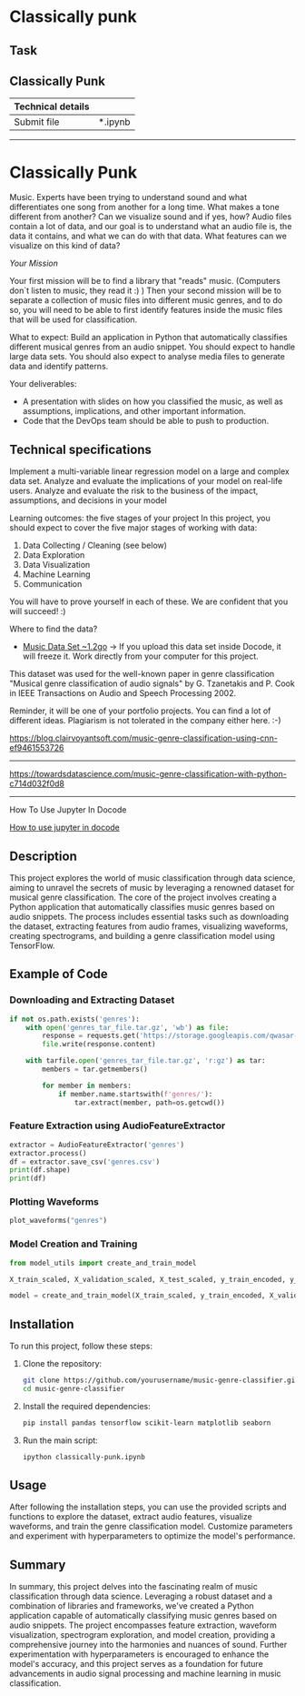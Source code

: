 # Classically punk

## Task


<div class="row">
<div class="col tab-content">
<div class="tab-pane active show" id="subject" role="tabpanel">
<div class="row">
<div class="col-md-12 col-xl-12">
<div class="markdown-body">
<p class="text-muted m-b-15">
</p><h2>Classically Punk</h2>
<table>
<thead>
<tr>
<th>Technical details</th>
<th></th>
</tr>
</thead>
<tbody>
<tr>
<td>Submit file</td>
<td>*.ipynb</td>
</tr>
</tbody>
</table>
<hr>
<h1>Classically Punk</h1>
<p>Music. Experts have been trying to understand sound and what differentiates one song from another for a long time. What makes a tone different from another? Can we visualize sound and if yes, how?
Audio files contain a lot of data, and our goal is to understand what an audio file is, the data it contains, and what we can do with that data. What features can we visualize on this kind of data?</p>
<p><em>Your Mission</em></p>
<p>Your first mission will be to find a library that "reads" music. (Computers don`t listen to music, they read it :) )
Then your second mission will be to separate a collection of music files into different music genres, and to do so, you will need to be able to first identify features inside the music files that will be used for classification.</p>
<p>What to expect:
Build an application in Python that automatically classifies different musical genres from an audio snippet.
You should expect to handle large data sets. You should also expect to analyse media files to generate data and identify patterns.</p>
<p>Your deliverables:</p>
<ul>
<li>A presentation with slides on how you classified the music, as well as assumptions, implications, and other important information.</li>
<li>Code that the DevOps team should be able to push to production.</li>
</ul>
<h2>Technical specifications</h2>
<p>Implement a multi-variable linear regression model on a large and complex data set.
Analyze and evaluate the implications of your model on real-life users.
Analyze and evaluate the risk to the business of the impact, assumptions, and decisions in your model</p>
<p>Learning outcomes: the five stages of your project
In this project, you should expect to cover the five major stages of working with data:</p>
<ol>
<li>Data Collecting / Cleaning (see below)</li>
<li>Data Exploration</li>
<li>Data Visualization</li>
<li>Machine Learning</li>
<li>Communication</li>
</ol>
<p>You will have to prove yourself in each of these. We are confident that you will succeed! :)</p>
<p>Where to find the data?</p>
<ul>
<li>
<a href="https://storage.googleapis.com/qwasar-public/track-ds/classically_punk_music_genres.tar.gz" target="_blank">Music Data Set ~1.2go</a>
-&gt; If you upload this data set inside Docode, it will freeze it.
Work directly from your computer for this project.</li>
</ul>
<p>This dataset was used for the well-known paper in genre classification "Musical genre classification of audio signals" by G. Tzanetakis and P. Cook in IEEE Transactions on Audio and Speech Processing 2002.</p>
<p>Reminder, it will be one of your portfolio projects. You can find a lot of different ideas. Plagiarism is not tolerated in the company either here. :-)</p>

<p></p>
</div>

</div>
</div>
</div>
<div class="tab-pane" id="resources" role="tabpanel">
<div class="row">
<div class="col-xl-12">
<div class="row text-center">
<div class="col">
<a target="_blank" href="https://blog.clairvoyantsoft.com/music-genre-classification-using-cnn-ef9461553726">https://blog.clairvoyantsoft.com/music-genre-classification-using-cnn-ef9461553726</a>
</div>
</div>
<hr>
<div class="row text-center">
<div class="col">
<a target="_blank" href="https://towardsdatascience.com/music-genre-classification-with-python-c714d032f0d8">https://towardsdatascience.com/music-genre-classification-with-python-c714d032f0d8</a>
</div>
</div>
<hr>
<div class="row text-center">
<div class="col p-t-10 f-12">
<p>
How To Use Jupyter In Docode
</p>
</div>
</div>
<div class="row text-center">
<div class="col">
<a frameborder="0" href="https://www.youtube.com/embed/J5MpsvScKzE">How to use jupyter in docode</a>
</div>
</div>

</div>
</div>
</div>
</div>
</div>


## Description

This project explores the world of music classification through data science, aiming to unravel the secrets of music by leveraging a renowned dataset for musical genre classification. The core of the project involves creating a Python application that automatically classifies music genres based on audio snippets. The process includes essential tasks such as downloading the dataset, extracting features from audio frames, visualizing waveforms, creating spectrograms, and building a genre classification model using TensorFlow.

## Example of Code

### Downloading and Extracting Dataset

```python
if not os.path.exists('genres'):
    with open('genres_tar_file.tar.gz', 'wb') as file:
        response = requests.get('https://storage.googleapis.com/qwasar-public/track-ds/classically_punk_music_genres.tar.gz')
        file.write(response.content)

    with tarfile.open('genres_tar_file.tar.gz', 'r:gz') as tar:
        members = tar.getmembers()

        for member in members:
            if member.name.startswith(f'genres/'):
                tar.extract(member, path=os.getcwd())
```

### Feature Extraction using AudioFeatureExtractor

```python
extractor = AudioFeatureExtractor('genres')
extractor.process()
df = extractor.save_csv('genres.csv')
print(df.shape)
print(df)
```

### Plotting Waveforms

```python
plot_waveforms("genres")
```

### Model Creation and Training

```python
from model_utils import create_and_train_model

X_train_scaled, X_validation_scaled, X_test_scaled, y_train_encoded, y_validation_encoded, y_test_encoded = preprocess_data(df)

model = create_and_train_model(X_train_scaled, y_train_encoded, X_validation_scaled, y_validation_encoded)
```

## Installation

To run this project, follow these steps:

1. Clone the repository:

   ```bash
   git clone https://github.com/yourusername/music-genre-classifier.git
   cd music-genre-classifier
   ```

2. Install the required dependencies:

   ```bash
   pip install pandas tensorflow scikit-learn matplotlib seaborn
   ```

3. Run the main script:

   ```bash
   ipython classically-punk.ipynb
   ```

## Usage

After following the installation steps, you can use the provided scripts and functions to explore the dataset, extract audio features, visualize waveforms, and train the genre classification model. Customize parameters and experiment with hyperparameters to optimize the model's performance.

## Summary

In summary, this project delves into the fascinating realm of music classification through data science. Leveraging a robust dataset and a combination of libraries and frameworks, we've created a Python application capable of automatically classifying music genres based on audio snippets. The project encompasses feature extraction, waveform visualization, spectrogram exploration, and model creation, providing a comprehensive journey into the harmonies and nuances of sound. Further experimentation with hyperparameters is encouraged to enhance the model's accuracy, and this project serves as a foundation for future advancements in audio signal processing and machine learning in music classification.
